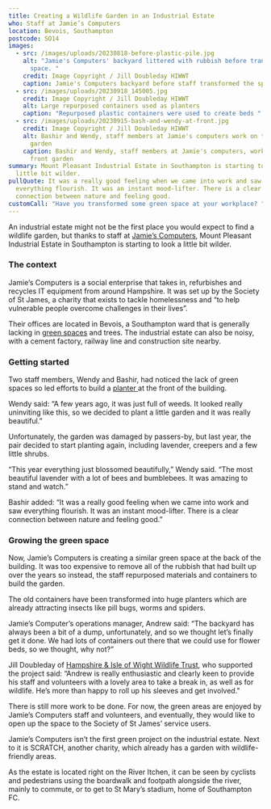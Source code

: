 ```yaml
---
title: Creating a Wildlife Garden in an Industrial Estate
who: Staff at Jamie’s Computers
location: Bevois, Southampton
postcode: SO14
images:
  - src: /images/uploads/20230818-before-plastic-pile.jpg
    alt: "Jamie's Computers' backyard littered with rubbish before transforming the
      space. "
    credit: Image Copyright / Jill Doubleday HIWWT
    caption: Jamie's Computers backyard before staff transformed the space
  - src: /images/uploads/20230918_145005.jpg
    credit: Image Copyright / Jill Doubleday HIWWT
    alt: Large repurposed containers used as planters
    caption: "Repurposed plastic containers were used to create beds "
  - src: /images/uploads/20230915-bash-and-wendy-at-front.jpg
    credit: Image Copyright / Jill Doubleday HIWWT
    alt: Bashir and Wendy, staff members at Jamie's computers work on the front
      garden
    caption: Bashir and Wendy, staff members at Jamie's computers, work on their
      front garden
summary: Mount Pleasant Industrial Estate in Southampton is starting to look a
  little bit wilder.
pullQuote: It was a really good feeling when we came into work and saw
  everything flourish. It was an instant mood-lifter. There is a clear
  connection between nature and feeling good.
customCall: "Have you transformed some green space at your workplace? "
---
```

An industrial estate might not be the first place you would expect to find a wildlife garden, but thanks to staff at [Jamie’s Computers](https://jamies.org.uk/), Mount Pleasant Industrial Estate in Southampton is starting to look a little bit wilder. 

### The context

Jamie’s Computers is a social enterprise that takes in, refurbishes and recycles IT equipment from around Hampshire. It was set up by the Society of St James, a charity that exists to tackle homelessness and “to help vulnerable people overcome challenges in their lives”.

Their offices are located in Bevois, a Southampton ward that is generally lacking in [green spaces](https://nextdoornaturehub.org.uk/guides/taking-over-green-space-in-your-area) and trees. The industrial estate can also be noisy, with a cement factory, railway line and construction site nearby. 

### Getting started

Two staff members, Wendy and Bashir, had noticed the lack of green spaces so led efforts to build a [planter ](https://nextdoornaturehub.org.uk/stories/how-school-pupils-brought-a-neglected-planter-back-to-life-1)at the front of the building. 

Wendy said: “A few years ago, it was just full of weeds. It looked really uninviting like this, so we decided to plant a little garden and it was really beautiful.”

Unfortunately, the garden was damaged by passers-by, but last year, the pair decided to start planting again, including lavender, creepers and a few little shrubs.

“This year everything just blossomed beautifully,” Wendy said. “The most beautiful lavender with a lot of bees and bumblebees. It was amazing to stand and watch.”

Bashir added: “It was a really good feeling when we came into work and saw everything flourish. It was an instant mood-lifter. There is a clear connection between nature and feeling good.”

### Growing the green space

Now, Jamie’s Computers is creating a similar green space at the back of the building. It was too expensive to remove all of the rubbish that had built up over the years so instead, the staff repurposed materials and containers to build the garden. 

The old containers have been transformed into huge planters which are already attracting insects like pill bugs, worms and spiders. 

Jamie’s Computer’s operations manager, Andrew said: “The backyard has always been a bit of a dump, unfortunately, and so we thought let’s finally get it done. We had lots of containers out there that we could use for flower beds, so we thought, why not?”

Jill Doubleday of [Hampshire & Isle of Wight Wildlife Trust](https://www.hiwwt.org.uk/), who supported the project said: “Andrew is really enthusiastic and clearly keen to provide his staff and volunteers with a lovely area to take a break in, as well as for wildlife.  He’s more than happy to roll up his sleeves and get involved."

There is still more work to be done. For now, the green areas are enjoyed by Jamie’s Computers staff and volunteers, and eventually, they would like to open up the space to the Society of St James’ service users. 

Jamie’s Computers isn’t the first green project on the industrial estate. Next to it is SCRATCH, another charity, which already has a garden with wildlife-friendly areas. 

As the estate is located right on the River Itchen, it can be seen by cyclists and pedestrians using the boardwalk and footpath alongside the river, mainly to commute, or to get to St Mary’s stadium, home of Southampton FC.